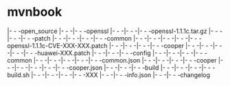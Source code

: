 # mvnbook
|- - -open_source
|- - -|- - -openssl
|- - -|- - -|- - -openssl-1.1.1c.tar.gz
|- - -|- - -|- - -patch
|- - -|- - -|- - -|- - -common
|- - -|- - -|- - -|- - -|- - -openssl-1.1.1c-CVE-XXX-XXX.patch
|- - -|- - -|- - -|- - -cooper
|- - -|- - -|- - -|- - -|- - -huawei-XXX.patch
|- - -|- - -|- - -config
|- - -|- - -|- - -|- - -common
|- - -|- - -|- - -|- - -|- - -common.json
|- - -|- - -|- - -|- - -cooper
|- - -|- - -|- - -|- - -|- - -cooper.json
|- - -|- - -|- - -build
|- - -|- - -|- - -|- - -build.sh
|- - -|- - -|- - -|- - -XXX
|- - -|- - -info.json
|- - -|- - -changelog